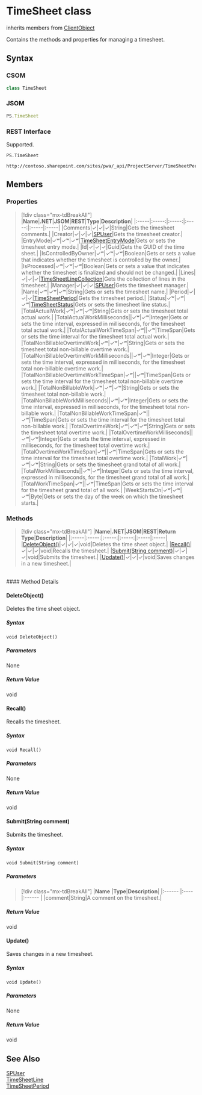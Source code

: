 [comment]: # (Name:TimeSheet)
[comment]: # (Name:Microsoft.ProjectServer.TimeSheet)
[comment]: # (Type:class)
[comment]: # (Status:Verified)

# <a name="name"></a>TimeSheet class

inherits members from [ClientObject](https://msdn.microsoft.com/en-us/library/microsoft.sharepoint.client.clientobject.aspx)<br/>

<a name="description"></a>Contains the methods and properties for managing a timesheet.

## <a name="syntax"></a>Syntax

### CSOM

```cs
class TimeSheet 
```
### JSOM

```javascript
PS.TimeSheet
```
### REST Interface

Supported.

```
PS.TimeSheet

http://contoso.sharepoint.com/sites/pwa/_api/ProjectServer/TimeSheetPeriods('{periodid}')/TimeSheet
```

## <a name="members"></a>Members

### <a name="properties"></a>Properties
> [!div class="mx-tdBreakAll"]
|**Name**|**.NET**|**JSOM**|**REST**|**Type**|**Description**|
|:-----|:-----:|:-----:|:-----:|:-----|:-----|
|<a name="Comments"></a>Comments|&#x2713;|&#x2713;|&#x2713;|String|Gets the timesheet comments.|
|<a name="Creator"></a>Creator|&#x2713;|&#x2713;|&#x2713;|[SPUser](https://msdn.microsoft.com/en-us/library/microsoft.sharepoint.spuser.aspx)|Gets the timesheet creator.|
|<a name="EntryMode"></a>EntryMode|&#x2713;&#x02B7;|&#x2713;&#x02B7;|&#x2713;&#x02B7;|[TimeSheetEntryMode](TimeSheetEntryMode.md)|Gets or sets the timesheet entry mode.|
|<a name="Id"></a>Id|&#x2713;|&#x2713;|&#x2713;|Guid|Gets the GUID of the time sheet.|
|<a name="IsControlledByOwner"></a>IsControlledByOwner|&#x2713;&#x02B7;|&#x2713;&#x02B7;|&#x2713;&#x02B7;|Boolean|Gets or sets a value that indicates whether the timesheet is controlled by the owner.|
|<a name="IsProcessed"></a>IsProcessed|&#x2713;&#x02B7;|&#x2713;&#x02B7;|&#x2713;&#x02B7;|Boolean|Gets or sets a value that indicates whether the timesheet is finalized and should not be changed.|
|<a name="Lines"></a>Lines|&#x2713;|&#x2713;|&#x2713;|[TimeSheetLineCollection](TimeSheetLineCollection.md)|Gets the collection of lines in the timesheet.|
|<a name="Manager"></a>Manager|&#x2713;|&#x2713;|&#x2713;|[SPUser](https://msdn.microsoft.com/en-us/library/microsoft.sharepoint.spuser.aspx)|Gets the timesheet manager.|
|<a name="Name"></a>Name|&#x2713;&#x02B7;|&#x2713;&#x02B7;|&#x2713;&#x02B7;|String|Gets or sets the timesheet name.|
|<a name="Period"></a>Period|&#x2713;|&#x2713;|&#x2713;|[TimeSheetPeriod](TimeSheetPeriod.md)|Gets the timesheet period.|
|<a name="Status"></a>Status|&#x2713;&#x02B7;|&#x2713;&#x02B7;|&#x2713;&#x02B7;|[TimeSheetStatus](TimeSheetStatus.md)|Gets or sets the timesheet line status.|
|<a name="TotalActualWork"></a>TotalActualWork|&#x2713;&#x02B7;|&#x2713;&#x02B7;|&#x2713;&#x02B7;|String|Gets or sets the timesheet total actual work.|
|<a name="TotalActualWorkMilliseconds"></a>TotalActualWorkMilliseconds||&#x2713;&#x02B7;|&#x2713;&#x02B7;|Integer|Gets or sets the time interval, expressed in milliseconds, for the timesheet total actual work.|
|<a name="TotalActualWorkTimeSpan"></a>TotalActualWorkTimeSpan|&#x2713;&#x02B7;||&#x2713;&#x02B7;|TimeSpan|Gets or sets the time interval for the timesheet total actual work.|
|<a name="TotalNonBillableOvertimeWork"></a>TotalNonBillableOvertimeWork|&#x2713;&#x02B7;|&#x2713;&#x02B7;|&#x2713;&#x02B7;|String|Gets or sets the timesheet total non-billable overtime work.|
|<a name="TotalNonBillableOvertimeWorkMilliseconds"></a>TotalNonBillableOvertimeWorkMilliseconds||&#x2713;&#x02B7;|&#x2713;&#x02B7;|Integer|Gets or sets the time interval, expressed in milliseconds, for the timesheet total non-billable overtime work.|
|<a name="TotalNonBillableOvertimeWorkTimeSpan"></a>TotalNonBillableOvertimeWorkTimeSpan|&#x2713;&#x02B7;||&#x2713;&#x02B7;|TimeSpan|Gets or sets the time interval for the timesheet total non-billable overtime work.|
|<a name="TotalNonBillableWork"></a>TotalNonBillableWork|&#x2713;&#x02B7;|&#x2713;&#x02B7;|&#x2713;&#x02B7;|String|Gets or sets the timesheet total non-billable work.|
|<a name="TotalNonBillableWorkMilliseconds"></a>TotalNonBillableWorkMilliseconds||&#x2713;&#x02B7;|&#x2713;&#x02B7;|Integer|Gets or sets the time interval, expressed in milliseconds, for the timesheet total non-billable work.|
|<a name="TotalNonBillableWorkTimeSpan"></a>TotalNonBillableWorkTimeSpan|&#x2713;&#x02B7;||&#x2713;&#x02B7;|TimeSpan|Gets or sets the time interval for the timesheet total non-billable work.|
|<a name="TotalOvertimeWork"></a>TotalOvertimeWork|&#x2713;&#x02B7;|&#x2713;&#x02B7;|&#x2713;&#x02B7;|String|Gets or sets the timesheet total overtime work.|
|<a name="TotalOvertimeWorkMilliseconds"></a>TotalOvertimeWorkMilliseconds||&#x2713;&#x02B7;|&#x2713;&#x02B7;|Integer|Gets or sets the time interval, expressed in milliseconds, for the timesheet total overtime work.|
|<a name="TotalOvertimeWorkTimeSpan"></a>TotalOvertimeWorkTimeSpan|&#x2713;&#x02B7;||&#x2713;&#x02B7;|TimeSpan|Gets or sets the time interval for the timesheet total overtime work.|
|<a name="TotalWork"></a>TotalWork|&#x2713;&#x02B7;|&#x2713;&#x02B7;|&#x2713;&#x02B7;|String|Gets or sets the timesheet grand total of all work.|
|<a name="TotalWorkMilliseconds"></a>TotalWorkMilliseconds||&#x2713;&#x02B7;|&#x2713;&#x02B7;|Integer|Gets or sets the time interval, expressed in milliseconds, for the timesheet grand total of all work.|
|<a name="TotalWorkTimeSpan"></a>TotalWorkTimeSpan|&#x2713;&#x02B7;||&#x2713;&#x02B7;|TimeSpan|Gets or sets the time interval for the timesheet grand total of all work.|
|<a name="WeekStartsOn"></a>WeekStartsOn|&#x2713;&#x02B7;|&#x2713;&#x02B7;|&#x2713;&#x02B7;|Byte|Gets or sets the day of the week on which the timesheet starts.|

### <a name="methods"></a>Methods
> [!div class="mx-tdBreakAll"]
|**Name**|**.NET**|**JSOM**|**REST**|**Return Type**|**Description**|
|:-----|:-----:|:-----:|:-----:|:-----|:-----|
|[DeleteObject()](#DeleteObject__)|&#x2713;|&#x2713;|&#x2713;|void|Deletes the time sheet object.|
|[Recall()](#Recall__)|&#x2713;|&#x2713;|&#x2713;|void|Recalls the timesheet.|
|[Submit(String comment)](#Submit_String_comment_)|&#x2713;|&#x2713;|&#x2713;|void|Submits the timesheet.|
|[Update()](#Update__)|&#x2713;|&#x2713;|&#x2713;|void|Saves changes in a new timesheet.|

<br/>
#### Method Details

#### <a name="DeleteObject__"></a>DeleteObject()
 
Deletes the time sheet object.

##### Syntax

```
void DeleteObject()
```

##### Parameters

None

##### Return Value

void

#### <a name="Recall__"></a>Recall()
 
Recalls the timesheet.

##### Syntax

```
void Recall()
```

##### Parameters

None

##### Return Value

void

#### <a name="Submit_String_comment_"></a>Submit(String comment)
 
Submits the timesheet.

##### Syntax

```
void Submit(String comment)
```

##### Parameters
> [!div class="mx-tdBreakAll"]
|**Name** |**Type**|**Description**|
|:------ |:----|:------ |
|comment|String|A comment on the timesheet.|

##### Return Value

void

#### <a name="Update__"></a>Update()
 
Saves changes in a new timesheet.

##### Syntax

```
void Update()
```

##### Parameters

None

##### Return Value

void

## <a name="seeAlso"></a>See Also

[SPUser](https://msdn.microsoft.com/library/microsoft.sharepoint.spuser.aspx)<br/>
[TimeSheetLine](TimeSheetLine.md)<br/>
[TimeSheetPeriod](TimeSheetPeriod.md)<br/>
